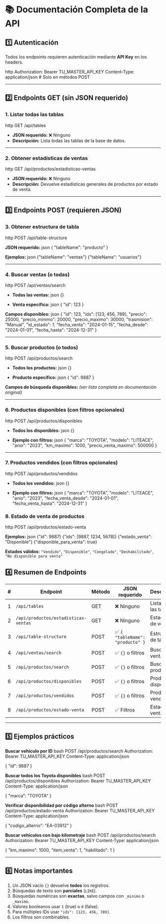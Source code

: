 # 📚 Documentación Completa de la API

## 1️⃣ Autenticación

Todos los endpoints requieren autenticación mediante **API Key** en los headers.

http
Authorization: Bearer TU_MASTER_API_KEY
Content-Type: application/json   # Solo en métodos POST


---

## 2️⃣ Endpoints GET (sin JSON requerido)

### 1. Listar todas las tablas
http
GET /api/tables

- **JSON requerido:** ❌ Ninguno  
- **Descripción:** Lista todas las tablas de la base de datos.

---

### 2. Obtener estadísticas de ventas
http
GET /api/productos/estadisticas-ventas

- **JSON requerido:** ❌ Ninguno  
- **Descripción:** Devuelve estadísticas generales de productos por estado de venta.

---

## 3️⃣ Endpoints POST (requieren JSON)

### 3. Obtener estructura de tabla
http
POST /api/table-structure

**JSON requerido:**
json
{ "tableName": "producto" }

**Ejemplos:**
json
{"tableName": "ventas"}
{"tableName": "usuarios"}


---

### 4. Buscar ventas (o todas)
http
POST /api/ventas/search

- **Todas las ventas:**
json
{}

- **Venta específica:**
json
{ "id": 123 }

**Campos disponibles:**
json
{
  "id": 123,
  "ids": [123, 456, 789],
  "precio": 25000,
  "precio_minimo": 20000,
  "precio_maximo": 30000,
  "trasmision": "Manual",
  "id_estado": 1,
  "fecha_venta": "2024-01-15",
  "fecha_desde": "2024-01-01",
  "fecha_hasta": "2024-12-31"
}


---

### 5. Buscar productos (o todos)
http
POST /api/productos/search

- **Todos los productos:**
json
{}

- **Producto específico:**
json
{ "id": 9887 }

**Campos de búsqueda disponibles:** *(ver lista completa en documentación original)*

---

### 6. Productos disponibles (con filtros opcionales)
http
POST /api/productos/disponibles

- **Todos los disponibles:**
json
{}

- **Ejemplo con filtros:**
json
{
  "marca": "TOYOTA",
  "modelo": "LITEACE",
  "anio": "2023",
  "km_maximo": 1000,
  "precio_venta_maximo": 500000
}


---

### 7. Productos vendidos (con filtros opcionales)
http
POST /api/productos/vendidos

- **Todos los vendidos:**
json
{}

- **Ejemplo con filtros:**
json
{
  "marca": "TOYOTA",
  "modelo": "LITEACE",
  "anio": "2023",
  "fecha_venta_desde": "2024-01-01",
  "fecha_venta_hasta": "2024-12-31"
}



### 8. Estado de venta de productos
http
POST /api/productos/estado-venta

**Ejemplos:**
json
{"id": 9887}
{"ids": [9887, 1234, 5678]}
{"estado_venta": "Disponible"}
{"disponible_para_venta": true}

**Estados válidos:** `"Vendido"`, `"Disponible"`, `"Congelado"`, `"Deshabilitado"`, `"No disponible para venta"`



## 4️⃣ Resumen de Endpoints

| # | Endpoint | Método | JSON requerido | Descripción |
|---|----------|--------|----------------|-------------|
| 1 | `/api/tables` | GET | ❌ Ninguno | Lista todas las tablas |
| 2 | `/api/productos/estadisticas-ventas` | GET | ❌ Ninguno | Estadísticas de ventas |
| 3 | `/api/table-structure` | POST | ✅ `{ "tableName": "producto" }` | Estructura de tabla |
| 4 | `/api/ventas/search` | POST | ✅ `{}` o filtros | Buscar ventas |
| 5 | `/api/productos/search` | POST | ✅ `{}` o filtros | Buscar productos |
| 6 | `/api/productos/disponibles` | POST | ✅ `{}` o filtros | Productos disponibles |
| 7 | `/api/productos/vendidos` | POST | ✅ `{}` o filtros | Productos vendidos |
| 8 | `/api/productos/estado-venta` | POST | ✅ Filtros | Estado de venta |

---

## 5️⃣ Ejemplos prácticos

**Buscar vehículo por ID**
bash
POST /api/productos/search
Authorization: Bearer TU_MASTER_API_KEY
Content-Type: application/json

{ "id": 9887 }


**Buscar todos los Toyota disponibles**
bash
POST /api/productos/disponibles
Authorization: Bearer TU_MASTER_API_KEY
Content-Type: application/json

{ "marca": "TOYOTA" }


**Verificar disponibilidad por código alterno**
bash
POST /api/productos/estado-venta
Authorization: Bearer TU_MASTER_API_KEY
Content-Type: application/json

{ "codigo_alterno": "EA-03912" }


**Buscar vehículos con bajo kilometraje**
bash
POST /api/productos/search
Authorization: Bearer TU_MASTER_API_KEY
Content-Type: application/json

{
  "km_maximo": 1000,
  "item_venta": 1,
  "habilitado": 1
}


---

## 6️⃣ Notas importantes
1. Un JSON vacío `{}` devuelve **todos** los registros.
2. Búsquedas de texto son **parciales** (`LIKE`).
3. Búsquedas numéricas son **exactas**, salvo campos con `_minimo` o `_maximo`.
4. Valores booleanos usar `1` (true) o `0` (false).
5. Para múltiples IDs usar `"ids": [123, 456, 789]`.
6. Los filtros son combinables.
